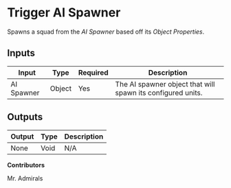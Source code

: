 # Trigger AI Spawner

Spawns a squad from the *AI Spawner* based off its *Object Properties*.

## Inputs
| Input            | Type             | Required | Description												    |
|------------------|------------------|----------|--------------------------------------------------------------|
| AI Spawner       | Object           | Yes      | The AI spawner object that will spawn its configured units.  |

## Outputs
| Output           | Type             | Description												     |
|------------------|------------------|--------------------------------------------------------------|
| None             | Void             | N/A														     |

**Contributors**

Mr. Admirals